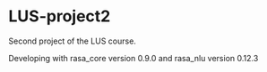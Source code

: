 # LUS-project2
Second project of the LUS course.

Developing with rasa_core version 0.9.0 and rasa_nlu version 0.12.3
